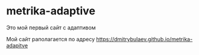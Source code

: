 # metrika-adaptive

Это мой первый сайт с адаптивом

Мой сайт раполагается по адресу https://dmitrybulaev.github.io/metrika-adapitve